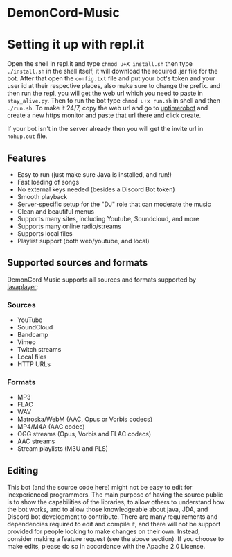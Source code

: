 # DemonCord-Music

# Setting it up with repl.it

Open the shell in repl.it and type `chmod u+X install.sh` 
then type `./install.sh` in the shell itself, it will download the required .jar file for the bot.
After that open the `config.txt` file and put your bot's token and your user id at their respective places, also make sure to change the prefix.
and then run the repl, you will get the web url which you need to paste in `stay_alive.py`.
Then to run the bot type `chmod u+x run.sh` in shell and then `./run.sh`.
To make it 24/7, copy the web url and go to  <a  href="https://uptimerobot.com">uptimerobot</a> and create a new https monitor and paste that url there and click create. 

If your bot isn't in the server already then you will get the invite url in `nohup.out` file.

## Features
  * Easy to run (just make sure Java is installed, and run!)
  * Fast loading of songs
  * No external keys needed (besides a Discord Bot token)
  * Smooth playback
  * Server-specific setup for the "DJ" role that can moderate the music
  * Clean and beautiful menus
  * Supports many sites, including Youtube, Soundcloud, and more
  * Supports many online radio/streams
  * Supports local files
  * Playlist support (both web/youtube, and local)

## Supported sources and formats
DemonCord Music supports all sources and formats supported by [lavaplayer](https://github.com/sedmelluq/lavaplayer#supported-formats):
### Sources
  * YouTube
  * SoundCloud
  * Bandcamp
  * Vimeo
  * Twitch streams
  * Local files
  * HTTP URLs
### Formats
  * MP3
  * FLAC
  * WAV
  * Matroska/WebM (AAC, Opus or Vorbis codecs)
  * MP4/M4A (AAC codec)
  * OGG streams (Opus, Vorbis and FLAC codecs)
  * AAC streams
  * Stream playlists (M3U and PLS)

## Editing
This bot (and the source code here) might not be easy to edit for inexperienced programmers. The main purpose of having the source public is to show the capabilities of the libraries, to allow others to understand how the bot works, and to allow those knowledgeable about java, JDA, and Discord bot development to contribute. There are many requirements and dependencies required to edit and compile it, and there will not be support provided for people looking to make changes on their own. Instead, consider making a feature request (see the above section). If you choose to make edits, please do so in accordance with the Apache 2.0 License.


